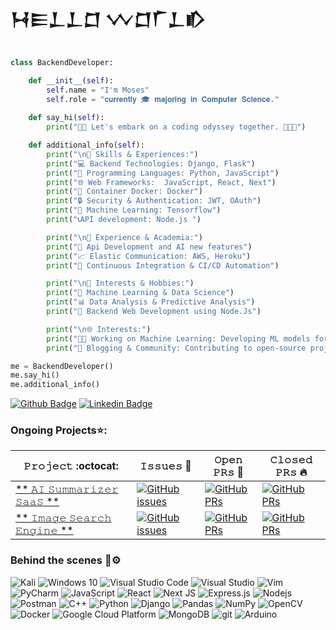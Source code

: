 
# 𒀂𒀼𒁇𒁇𒆸 𒉼𒆸𒇲𒁇𒁓
```python

class BackendDeveloper:

    def __init__(self):
        self.name = "𝙸'𝚖 𝙼𝚘𝚜𝚎𝚜"
        self.role = "𝐜𝐮𝐫𝐫𝐞𝐧𝐭𝐥𝐲 🎓 𝐦𝐚𝐣𝐨𝐫𝐢𝐧𝐠 𝐢𝐧 𝐂𝐨𝐦𝐩𝐮𝐭𝐞𝐫 𝐒𝐜𝐢𝐞𝐧𝐜𝐞."
        
    def say_hi(self):
        print("🚀🌌 Let's embark on a coding odyssey together. 👨‍💻✨")

    def additional_info(self):
        print("\n🚀 𝚂𝚔𝚒𝚕𝚕𝚜 & 𝙴𝚡𝚙𝚎𝚛𝚒𝚎𝚗𝚌𝚎𝚜:")
        print("💻 𝙱𝚊𝚌𝚔𝚎𝚗𝚍 𝚃𝚎𝚌𝚑𝚗𝚘𝚕𝚘𝚐𝚒𝚎𝚜: Django, Flask")
        print("🐍 𝙿𝚛𝚘𝚐𝚛𝚊𝚖𝚖𝚒𝚗𝚐 𝙻𝚊𝚗𝚐𝚞𝚊𝚐𝚎𝚜: Python, JavaScript")
        print("🌐 𝚆𝚎𝚋 𝙵𝚛𝚊𝚖𝚎𝚠𝚘𝚛𝚔𝚜:  JavaScript, React, Next")
        print("🐳 𝙲𝚘𝚗𝚝𝚊𝚒𝚗𝚎𝚛 𝙳𝚘𝚌𝚔𝚎𝚛: Docker")
        print("🔒 𝚂𝚎𝚌𝚞𝚛𝚒𝚝𝚢 & 𝙰𝚞𝚝𝚑𝚎𝚗𝚝𝚒𝚌𝚊𝚝𝚒𝚘𝚗: JWT, OAuth")
        print("🤖 Machine Learning: Tensorflow")
        print("📞API development: Node.js ")

        print("\n🌟 𝙴𝚡𝚙𝚎𝚛𝚒𝚎𝚗𝚌𝚎 & 𝙰𝚌𝚊𝚍𝚎𝚖𝚒𝚊:")
        print("🔧 𝙰𝚙𝚒 𝙳𝚎𝚟𝚎𝚕𝚘𝚙𝚖𝚎𝚗𝚝 𝚊𝚗𝚍 𝙰𝙸 𝚗𝚎𝚠 𝚏𝚎𝚊𝚝𝚞𝚛𝚎𝚜")
        print("📈 𝙴𝚕𝚊𝚜𝚝𝚒𝚌 𝙲𝚘𝚖𝚖𝚞𝚗𝚒𝚌𝚊𝚝𝚒𝚘𝚗: AWS, Heroku")
        print("🚦 𝙲𝚘𝚗𝚝𝚒𝚗𝚞𝚘𝚞𝚜 𝙸𝚗𝚝𝚎𝚐𝚛𝚊𝚝𝚒𝚘𝚗 & 𝙲𝙸/𝙲𝙳 𝙰𝚞𝚝𝚘𝚖𝚊𝚝𝚒𝚘𝚗")

        print("\n🤖 𝙸𝚗𝚝𝚎𝚛𝚎𝚜𝚝𝚜 & 𝙷𝚘𝚋𝚋𝚒𝚎𝚜:")
        print("🤖 𝙼𝚊𝚌𝚑𝚒𝚗𝚎 𝙻𝚎𝚊𝚛𝚗𝚒𝚗𝚐 & 𝙳𝚊𝚝𝚊 𝚂𝚌𝚒𝚎𝚗𝚌𝚎")
        print("📊 𝙳𝚊𝚝𝚊 𝙰𝚗𝚊𝚕𝚢𝚜𝚒𝚜 & 𝙿𝚛𝚎𝚍𝚒𝚌𝚝𝚒𝚟𝚎 𝙰𝚗𝚊𝚕𝚢𝚜𝚒𝚜")
        print("📱 Backend Web 𝙳𝚎𝚟𝚎𝚕𝚘𝚙𝚖𝚎𝚗𝚝 𝚞𝚜𝚒𝚗𝚐 Node.Js")

        print("\n🌐 𝙸𝚗𝚝𝚎𝚛𝚎𝚜𝚝𝚜:")
        print("👨‍💼 𝚆𝚘𝚛𝚔𝚒𝚗𝚐 𝚘𝚗 𝙼𝚊𝚌𝚑𝚒𝚗𝚎 𝙻𝚎𝚊𝚛𝚗𝚒𝚗𝚐: Developing ML models for language processing")
        print("🔗 𝙱𝚕𝚘𝚐𝚐𝚒𝚗𝚐 & 𝙲𝚘𝚖𝚖𝚞𝚗𝚒𝚝𝚢: Contributing to open-source projects, participating in tech communities")

me = BackendDeveloper()
me.say_hi()
me.additional_info()
```
 
 [![Github Badge](http://img.shields.io/badge/-Github-black?style=flat-square&logo=github&link=https://github.com/Defcon27/)](https://github.com/TheODDYSEY)  [![Linkedin Badge](https://img.shields.io/badge/-LinkedIn-blue?style=flat-square&logo=Linkedin&logoColor=white&link=https://www.linkedin.com/in/hemanthkollipara/)](https://www.linkedin.com/in/moses-sabila-514492263/)</li>

<h3>Ongoing Projects⭐:</h3>
 
|       𝙿𝚛𝚘𝚓𝚎𝚌𝚝 :octocat:   |    𝙸𝚜𝚜𝚞𝚎𝚜 :bug:   | 𝙾𝚙𝚎𝚗 𝙿𝚁𝚜 :bell:  | 𝙲𝚕𝚘𝚜𝚎𝚍 𝙿𝚁𝚜  :fire:  |
|-------------|-------------------|---|---|
| [** 𝙰𝙸 𝚂𝚞𝚖𝚖𝚊𝚛𝚒𝚣𝚎𝚛 𝚂𝚊𝚊𝚂 **](https://github.com/TheODDYSEY/AI-Summarizer-SaaS) | [![GitHub issues](https://img.shields.io/github/issues/TheODDYSEY/AI-Summarizer-SaaS?color=green&logo=github&style=flat)](https://github.com/TheODDYSEY/AI-Summarizer-SaaS/issues) | [![GitHub PRs](https://img.shields.io/github/issues-pr/TheODDYSEY/AI-Summarizer-SaaS?style=flat&logo=github)](https://github.com/TheODDYSEY/AI-Summarizer-SaaS/pulls)  | [![GitHub PRs](https://img.shields.io/github/issues-pr-closed/TheODDYSEY/AI-Summarizer-SaaSr?style=flat&color=critical&logo=github)](https://github.com/TheODDYSEY/Image-Search-Engine/pulls?q=is%3Apr+is%3Aclosed)  |
| [** 𝙸𝚖𝚊𝚐𝚎 𝚂𝚎𝚊𝚛𝚌𝚑 𝙴𝚗𝚐𝚒𝚗𝚎 **](https://github.com/TheODDYSEY/Image-Search-Engine) | [![GitHub issues](https://img.shields.io/github/issues/TheODDYSEY/Image-Search-Engine?color=green&logo=github&style=flat)](https://github.com/TheODDYSEY/Image-Search-Engine/issues) | [![GitHub PRs](https://img.shields.io/github/issues-pr/TheODDYSEY/Image-Search-Engine?style=flat&logo=github)](https://github.com/TheODDYSEY/Image-Search-Engine/pulls)  | [![GitHub PRs](https://img.shields.io/github/issues-pr-closed/TheODDYSEY/Image-Search-Enginer?style=flat&color=critical&logo=github)](https://github.com/TheODDYSEY/Image-Search-Engine/pulls?q=is%3Apr+is%3Aclosed)  |
</ul>

<h3>Behind the scenes 🔨⚙️</h3>
<p>
  <img alt="Kali" src="https://img.shields.io/badge/Kali-268BEE?style=for-the-badge&logo=kalilinux&logoColor=white">
  <img alt="Windows 10" src="https://img.shields.io/badge/Windows-0078D6?style=for-the-badge&logo=windows&logoColor=white"/>


  <img alt="Visual Studio Code" src="https://img.shields.io/badge/VisualStudioCode-0078d7.svg?style=for-the-badge&logo=visual-studio-code&logoColor=white"/>
  <img alt="Visual Studio" src="https://img.shields.io/badge/VisualStudio-5C2D91.svg?style=for-the-badge&logo=visual-studio&logoColor=white"/>
  
  <img alt="Vim" src="https://img.shields.io/badge/VIM-%2311AB00.svg?style=for-the-badge&logo=vim&logoColor=white"/>
  <img alt="PyCharm" src="https://img.shields.io/badge/pycharm-143?style=for-the-badge&logo=pycharm&logoColor=black&color=black&labelColor=green"/>

  <img alt="JavaScript" src="https://img.shields.io/badge/javascript-%23323330.svg?style=for-the-badge&logo=javascript&logoColor=%23F7DF1E"/>
  <img alt="React" src="https://img.shields.io/badge/-React-45b8d8?style=flat-square&logo=react&logoColor=white" />
  <img alt="Next JS" src="https://img.shields.io/badge/nextjs-%23000000.svg?style=for-the-badge&logo=next.js&logoColor=white"/>
  <img alt="Express.js" src="https://img.shields.io/badge/express.js-%23404d59.svg?style=for-the-badge&logo=express&logoColor=%2361DAFB"/>

  <img alt="Nodejs" src="https://img.shields.io/badge/-Nodejs-43853d?style=flat-square&logo=Node.js&logoColor=white" />
<img alt="Postman" src="https://img.shields.io/badge/Postman-FF6C37?style=for-the-badge&logo=postman&logoColor=red" />
  <img alt="C++" src="https://img.shields.io/badge/c++-%2300599C.svg?style=for-the-badge&logo=c%2B%2B&logoColor=white"/>
  <img alt="Python" src="https://img.shields.io/badge/python-%2314354C.svg?style=for-the-badge&logo=python&logoColor=white"/>
  <img alt="Django" src="https://img.shields.io/badge/django-%23092E20.svg?style=for-the-badge&logo=django&logoColor=white"/>
  <img alt="Pandas" src="https://img.shields.io/badge/pandas-%23150458.svg?style=for-the-badge&logo=pandas&logoColor=white" />
  <img alt="NumPy" src="https://img.shields.io/badge/numpy-%23013243.svg?style=for-the-badge&logo=numpy&logoColor=white" />
  <img alt="OpenCV" src="https://img.shields.io/badge/opencv-%23white.svg?style=for-the-badge&logo=opencv&logoColor=white"/>
  <img alt="Docker" src="https://img.shields.io/badge/-Docker-46a2f1?style=flat-square&logo=docker&logoColor=white" />
  <img alt="Google Cloud Platform" src="https://img.shields.io/badge/-Google_Cloud_Platform-1a73e8?style=flat-square&logo=google-cloud&logoColor=white" />
  <img alt="MongoDB" src="https://img.shields.io/badge/-MongoDB-13aa52?style=flat-square&logo=mongodb&logoColor=white" />
  <img alt="git" src="https://img.shields.io/badge/-Git-F05032?style=flat-square&logo=git&logoColor=white" />
 <img alt="Arduino" src="https://img.shields.io/badge/-Arduino-00979D?style=for-the-badge&logo=Arduino&logoColor=white"/>




</p>
<!---
TheODDYSEY/TheODDYSEY is a ✨ special ✨ repository because its `README.md` (this file) appears on your GitHub profile.
You can click the Preview link to take a look at your changes.
--->
